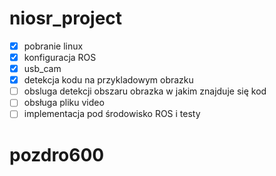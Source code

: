 # niosr_project
- [x] pobranie linux
- [x] konfiguracja ROS
- [x] usb_cam
- [x] detekcja kodu na przykladowym obrazku
- [ ] obsluga detekcji obszaru obrazka w jakim znajduje się kod
- [ ] obsługa pliku video
- [ ] implementacja pod środowisko ROS i testy

# pozdro600
